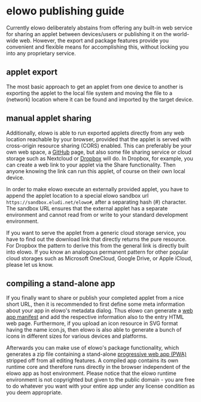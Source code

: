# elowo publishing guide

Currently elowo deliberately abstains from offering any built-in web service for sharing an applet between devices/users or publishing it on the world-wide web. However, the export and package features provide you convenient and flexible means for accomplishing this, without locking you into any proprietary service.

## applet export

The most basic approach to get an applet from one device to another is exporting the applet to the local file system and moving the file to a (network) location where it can be found and imported by the target device.

## manual applet sharing

Additionally, elowo is able to run exported applets directly from any web location reachable by your browser, provided that the applet is served with cross-origin resource sharing (CORS) enabled. This can preferably be your own web space, a [GitHub](https://github.com) page, but also some file sharing service or cloud storage such as Nextcloud or [Dropbox](https://www.dropbox.com) will do. In Dropbox, for example, you can create a web link to your applet via the Share functionality.  Then anyone knowing the link can run this applet, of course on their own local device.

In order to make elowo execute an externally provided applet, you have to append the applet location to a special elowo sandbox url `https://sandbox.eludi.net/elowo#`, after a separating hash (#) character. The sandbox URL ensures that the external applet has a separate environment and cannot read from or write to your standard development environment.

If you want to serve the applet from a generic cloud storage service, you have to find out the download link that directly returns the pure resource. For Dropbox the pattern to derive this from the general link is directly built into elowo. If you know an analogous permanent pattern for other popular cloud storages such as Microsoft OneCloud, Google Drive, or Apple iCloud, please let us know.

## compiling a stand-alone app

If you finally want to share or publish your completed applet from a nice short URL, then it is recommended to first define some meta information about your app in elowo's metadata dialog. Thus elowo can generate a [web app manifest](https://developer.mozilla.org/docs/Web/Manifest) and add the respective information also to the entry HTML web page.
Furthermore, if you upload an icon resource in SVG format having the name icon.js, then elowo is also able to generate a bunch of icons in different sizes for various devices and platforms.

Afterwards you can make use of elowo's package functionality, which generates a zip file containing a stand-alone [progressive web app (PWA)](https://developers.google.com/web/progressive-web-apps) stripped off from all editing features. A compiled app contains its own runtime core and therefore runs directly in the browser independent of the elowo app as host environment. Please notice that the elowo runtime environment is not copyrighted but given to the public domain - you are free to do whatever you want with your entire app under any license condition as you deem appropriate.
